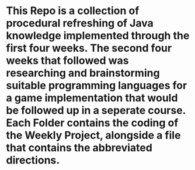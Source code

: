 # This Repo is a collection of procedural refreshing of Java knowledge implemented through the first four weeks. The second four weeks that followed was researching and brainstorming suitable programming languages for a game implementation that would be followed up in a seperate course. Each Folder contains the coding of the Weekly Project, alongside a file that contains the abbreviated directions.
